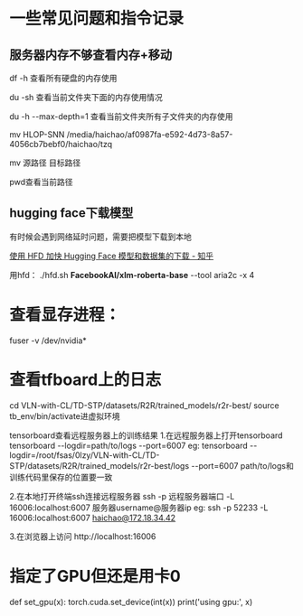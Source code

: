 # 一些常见问题和指令记录

## 服务器内存不够查看内存+移动

df -h 查看所有硬盘的内存使用

du -sh 查看当前文件夹下面的内存使用情况

du -h --max-depth=1 查看当前文件夹所有子文件夹的内存使用

mv HLOP-SNN /media/haichao/af0987fa-e592-4d73-8a57-4056cb7bebf0/haichao/tzq

mv 源路径 目标路径

pwd查看当前路径



## hugging face下载模型

有时候会遇到网络延时问题，需要把模型下载到本地

[使用 HFD 加快 Hugging Face 模型和数据集的下载 - 知乎](https://zhuanlan.zhihu.com/p/721778923)

用hfd： ./hfd.sh **FacebookAI/xlm-roberta-base** --tool aria2c -x 4


# 查看显存进程：

fuser -v /dev/nvidia*



# 查看tfboard上的日志

cd VLN-with-CL/TD-STP/datasets/R2R/trained_models/r2r-best/
source tb_env/bin/activate进虚拟环境

tensorboard查看远程服务器上的训练结果
1.在远程服务器上打开tensorboard
tensorboard --logdir=path/to/logs --port=6007
eg: tensorboard --logdir=/root/fsas/0lzy/VLN-with-CL/TD-STP/datasets/R2R/trained_models/r2r-best/logs --port=6007
path/to/logs和训练代码里保存的位置要一致

2.在本地打开终端ssh连接远程服务器 
ssh -p 远程服务器端口 -L 16006:localhost:6007 服务器username@服务器ip
eg: ssh -p 52233 -L 16006:localhost:6007 haichao@172.18.34.42

3.在浏览器上访问 http://localhost:16006

# 指定了GPU但还是用卡0
def set_gpu(x):
  torch.cuda.set_device(int(x))
  print('using gpu:', x)

